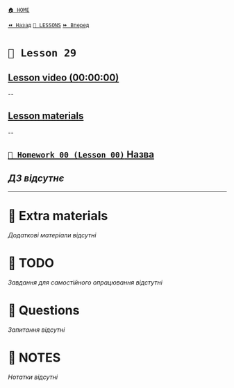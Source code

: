 [`🏠 HOME`](../../README.md)  

[`⏪ Назад`](../28/README.md)  [`📗 LESSONS`](../README.md)  [`⏩ Вперед`](../30/README.md)  

# `📗 Lesson 29`

## [Lesson video (00:00:00)]()

--

## [Lesson materials]()

--

## [`📕 Homework 00 (Lesson 00)` Назва]()  
*ДЗ відсутнє*
--

---

# 📘 Extra materials

*Додаткові матеріали відсутні*

# 📘 TODO
*Завдання для самостійного опрацювання відстутні*

# 📘 Questions
*Запитання відсутні*

# 📘 NOTES
*Нотатки відсутні*
